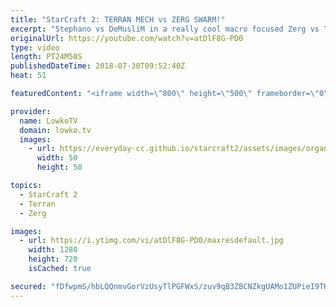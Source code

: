 ```yaml
---
title: "StarCraft 2: TERRAN MECH vs ZERG SWARM!"
excerpt: "Stephano vs DeMusliM in a really cool macro focused Zerg vs Terran. Subscribe for more videos: http://lowko.tv/youtube Has vs Kelazhur: https://goo.gl/pqA6ws  While Stephano starts this game off thinking that he was going up against a Bio based player, DeMusliM quickly secures 4 bases and starts producing"
originalUrl: https://youtube.com/watch?v=atDlF8G-PD0
type: video
length: PT24M50S
publishedDateTime: 2018-07-30T09:52:40Z
heat: 51

featuredContent: "<iframe width=\"800\" height=\"500\" frameborder=\"0\" src=\"https://www.youtube.com/embed/atDlF8G-PD0\" allow=\"accelerometer; autoplay; encrypted-media; gyroscope; picture-in-picture\" allowfullscreen></iframe>"

provider:
  name: LowkoTV
  domain: lowko.tv
  images:
    - url: https://everyday-cc.github.io/starcraft2/assets/images/organizations/lowko.tv-50x50.jpg
      width: 50
      height: 50

topics:
  - StarCraft 2
  - Terran
  - Zerg

images:
  - url: https://i.ytimg.com/vi/atDlF8G-PD0/maxresdefault.jpg
    width: 1280
    height: 720
    isCached: true

secured: "fDfwpmS/hbLQQnmvGorVzUsyTlPGFWxS/zuv9qB3ZBCNZkgUAMo1ZUPieI9TKQcdKLf0Xb2ulZKxGVzxEpGOC3lhKyryUDbsyfoXUMArBIx0qY5ds87F1agdLNxDZ3QNQkToJXdtdtRjoHPvswPwzbmBvC570GXvhTHvyYPzbFVlQhrdXzR+9uovvCKQKNU1bPoYV9Tk1cYG6mCNH8S9LhROhgP0h898GJBfTrQBdgo0Rrw542RDmxSyv1X2esd3iS0avHxK1hXe070JE7bH0in5YOjSSjxamTaGpgN0Yi7cSBozeeR/htsu1WL1UIxm3pCw/PQCMOhH3vlNUfWzuGM3EQWytkgglEfRzlgwR0DjkivmPzujGx2+BByoxT8g9w3FwnlQsSuUhCjmxRoibk4Vm5PmJPPD2KEDADIQWJCy18VRSDFGJ5MHA2ZCkw3v;9oJLyoEsUat2tZIYfY52kQ=="
---
```


